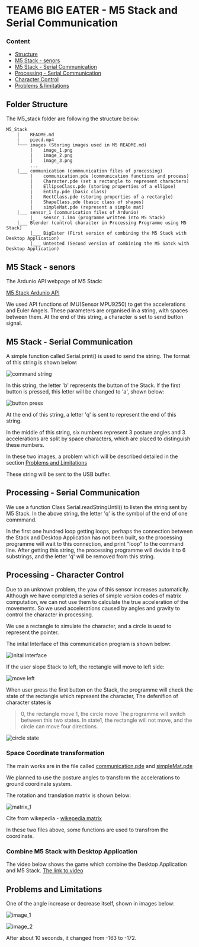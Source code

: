 # TEAM6 BIG EATER - M5 Stack and Serial Communication

### **Content**
 * [Structure](#structure)
 * [M5 Stack - senors](#senors)
 * [M5 Stack - Serial Communication](#M5communication)
 * [Processing - Serial Communication](#ProcessingCommunication)
 * [Character Control](#control)
 * [Problems & limitations](#limitations)

## <span id="structure">Folder Structure

The M5_stack folder are following the structure below:
```
M5_Stack
    |    README.md
    |    piecd.mp4
    └─── images (Storing images used in M5 README.md)
         |    image_1.png
         |    image_2.png
         |    image_3.png
         ...
    |___ communication (commnunication files of processing)
         |    communication.pde (communication functions and process)
         |    Character.pde (set a rectangle to represent characters)
         |    EllipseClass.pde (storing properties of a ellipse)
         |    Entity.pde (basic class)
         |    RectClass.pde (storing properties of a rectangle)
         |    ShapeClass.pde (basic class of shapes)
         |    simpleMat.pde (represent a simple mat)
    |___ sensor_1 (communication files of Ardunio)
         |    sensor_1.imo (programme written into M5 Stack)
    |___ Blender (control character in Processing Programme using M5 Stack)
         |___ BigEater (First version of combining the M5 Stack with Desktop Application)
         |___ Untested (Second version of combining the M5 Satck with Desktop Application)

```

## <span id="senort">M5 Stack - senors

The Ardunio API webpage of M5 Stack:

[M5 Stack Ardunio API](https://docs.m5stack.com/#/en/arduino/arduino_api)

We used API functions of IMU(Sensor MPU9250) to get the accelerations and Euler Angels. These parameters are organised in a string, with spaces between them. At the end of this string, a character is set to send button signal. 

## <span id="M5communication">M5 Stack - Serial Communication

A simple function called Serial.print() is used to send the string.
The format of this string is shown below:

![command string](./images/image_4.png)

In this string, the letter 'b' represents the button of the Stack. If the first button is pressed, this letter will be changed to 'a',
shown below:

![button press](./images/image_5.png)

At the end of this string, a letter 'q' is sent to represent the end of this string.

In the middle of this string, six numbers represent 3 posture angles and 3 accelerations are split by space characters, which are placed 
to distinguish these numbers.

In these two images, a problem which will be described detailed in the section [Problems and Limitations](#limitations)

These string will be sent to the USB buffer.

## <span id="ProcessingCommunication">Processing - Serial Communication

We use a function Class Serial.readStringUntil() to listen the string sent by M5 Stack. In the above string, the letter 'q' is the symbol 
of the end of one commmand.

In the first one hundred loop getting loops, perhaps the connection between the Stack and Desktop Application has not been built, so the
processing programme will wait to this connection, and print "loop" to the command line. After getting this string, the processing programme will devide it to 6 substrings, and the letter 'q' will be removed from this string.

## <span id="control">Processing - Character Control

Due to an unknown problem, the yaw of this sensor increases automaticlly. Although we have completed a series of simple version codes of matrix computation, we can not use them to calculate the true acceleration of the movements. So we used accelerations caused by angles and gravity to control the character in processing.

We use a rectangle to simulate the character, and a circle is uesd to represent the pointer.

The inital Interface of this communication program is shown below:

![inital interface](./images/image_2.png)

If the user slope Stack to left, the rectangle will move to left side:

![move left](./images/image_6.png)

When user press the first button on the Stack, the programme will check the state of the rectangle which represent the character, 
The defenifion of character states is
> 0, the rectangle move
> 1, the circle move
The programme will switch between this two states. In state1, the rectangle will not move, and the circle can move four directions.

![circle state](./images/image_3.png)

### Space Coordinate transformation
The main works are in the file called [communication.pde](./communication/communication.pde) and [simpleMat.pde](./communication/simpleMat.pde)


We planned to use the posture angles to transform the accelerations to ground coordinate system. 

The rotation and translation matrix is shown below:

![matrix_1](./images/matrix_1.svg)

Cite from wikepedia - [wikepedia matrix](https://en.wikipedia.org/wiki/Rotation_matrix)

In these two files above, some functions are used to transfrom the coordinate.

### Combine M5 Stack with Desktop Application
The video below shows the game which combine the Desktop Application and M5 Stack.
[The link to video](./piece.mp4)

## <span id="limitations">Problems and Limitations
One of the angle increase or decrease itself, shown in images below:

![image_1](./images/image_1.png)

![image_2](./images/image_2.png)

After about 10 seconds, it changed from -163 to -172.